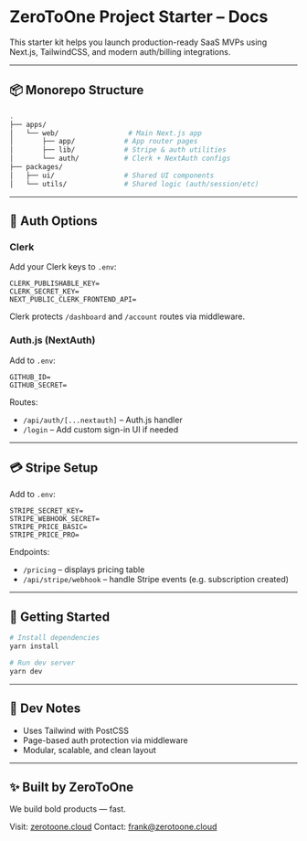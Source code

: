 # ZeroToOne Project Starter – Docs

This starter kit helps you launch production-ready SaaS MVPs using Next.js, TailwindCSS, and modern auth/billing integrations.

---

## 📦 Monorepo Structure

```bash
.
├── apps/
│   └── web/                 # Main Next.js app
│       ├── app/            # App router pages
│       ├── lib/            # Stripe & auth utilities
│       └── auth/           # Clerk + NextAuth configs
├── packages/
│   ├── ui/                 # Shared UI components
│   └── utils/              # Shared logic (auth/session/etc)
```

---

## 🔐 Auth Options

### Clerk
Add your Clerk keys to `.env`:

```env
CLERK_PUBLISHABLE_KEY=
CLERK_SECRET_KEY=
NEXT_PUBLIC_CLERK_FRONTEND_API=
```

Clerk protects `/dashboard` and `/account` routes via middleware.

### Auth.js (NextAuth)
Add to `.env`:

```env
GITHUB_ID=
GITHUB_SECRET=
```

Routes:
- `/api/auth/[...nextauth]` – Auth.js handler
- `/login` – Add custom sign-in UI if needed

---

## 💳 Stripe Setup

Add to `.env`:

```env
STRIPE_SECRET_KEY=
STRIPE_WEBHOOK_SECRET=
STRIPE_PRICE_BASIC=
STRIPE_PRICE_PRO=
```

Endpoints:
- `/pricing` – displays pricing table
- `/api/stripe/webhook` – handle Stripe events (e.g. subscription created)

---

## 🚀 Getting Started

```bash
# Install dependencies
yarn install

# Run dev server
yarn dev
```

---

## 🧪 Dev Notes

- Uses Tailwind with PostCSS
- Page-based auth protection via middleware
- Modular, scalable, and clean layout

---

## ✨ Built by ZeroToOne

We build bold products — fast.

Visit: [zerotoone.cloud](https://zerotoone.cloud)
Contact: frank@zerotoone.cloud
